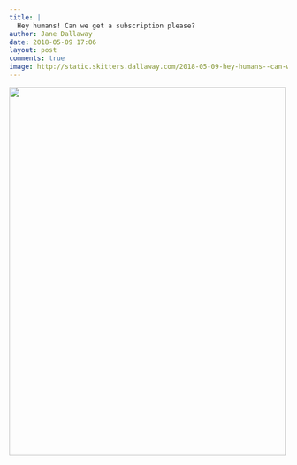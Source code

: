 ```yaml
---
title: |
  Hey humans! Can we get a subscription please?
author: Jane Dallaway
date: 2018-05-09 17:06
layout: post
comments: true
image: http://static.skitters.dallaway.com/2018-05-09-hey-humans--can-we-get-a-subscription-please-thumb-1-IMG_1662.JPG
---
```


<div>
        <a href="http://static.skitters.dallaway.com/2018-05-09-hey-humans--can-we-get-a-subscription-please-fullsize-1-IMG_1662.JPG">
          <img src="http://static.skitters.dallaway.com/2018-05-09-hey-humans--can-we-get-a-subscription-please-thumb-1-IMG_1662.JPG" width="500" height="667"/>
        </a>
      </div>



  

      